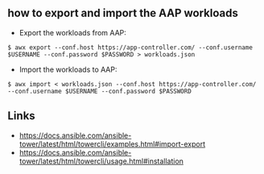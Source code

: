 ## how to export and import the AAP workloads

- Export the workloads from AAP:

```
$ awx export --conf.host https://app-controller.com/ --conf.username $USERNAME --conf.password $PASSWORD > workloads.json
```

- Import the workloads to AAP:

```
$ awx import < workloads.json --conf.host https://app-controller.com/ --conf.username $USERNAME --conf.password $PASSWORD
```

## Links

- https://docs.ansible.com/ansible-tower/latest/html/towercli/examples.html#import-export
- https://docs.ansible.com/ansible-tower/latest/html/towercli/usage.html#installation
